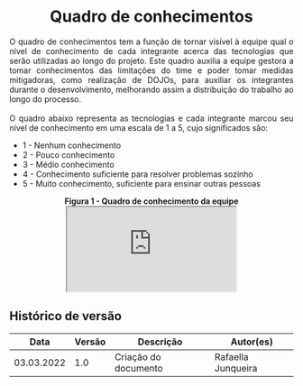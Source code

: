 # <center> Quadro de conhecimentos
<p align="justify">
O quadro de conhecimentos tem a função de tornar visível à equipe qual o nível de conhecimento de cada integrante acerca das tecnologias que serão utilizadas ao longo do projeto. Este quadro auxilia a equipe gestora a tomar conhecimentos das limitações do time e poder tomar medidas mitigadoras, como realização de DOJOs, para auxiliar os integrantes durante o desenvolvimento, melhorando assim a distribuição do trabalho ao longo do processo.<br><br>
O quadro abaixo representa as tecnologias e cada integrante marcou seu nível de conhecimento em uma escala de 1 a 5, cujo significados são:
<ul>
    <li>1 - Nenhum conhecimento
    <li>2 - Pouco conhecimento
    <li>3 - Médio conhecimento
    <li>4 - Conhecimento suficiente para resolver problemas sozinho
    <li>5 - Muito conhecimento, suficiente para ensinar outras pessoas
</ul>
</p>


<figcaption><center>
    <b>Figura 1 - Quadro de conhecimento da equipe</b>
</figcaption>
    
<div align="center">
<iframe src="https://docs.google.com/spreadsheets/d/e/2PACX-1vRixdhX8xdQ3kBAs2xtOTL1Vv9cc05ZQIp0rwOmRjl0rlKkSVCYgbAyVv2FKjjFkg/pubhtml?gid=632600562&amp;single=true&amp;widget=true&amp;headers=false"></iframe>
</div>

## Histórico de versão

|Data | Versão | Descrição | Autor(es)
| -- | -- | -- | -- |
| 03.03.2022 | 1.0 | Criação do documento | Rafaella Junqueira |
